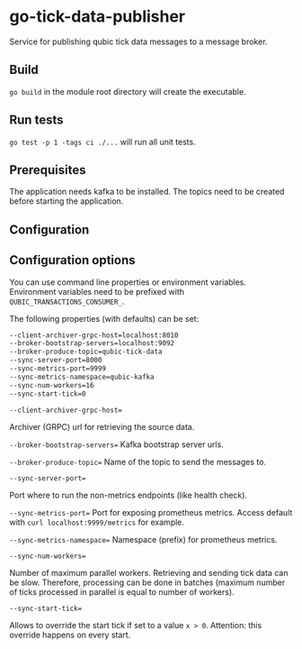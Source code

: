 # go-tick-data-publisher

Service for publishing qubic tick data messages to a message broker.

## Build

`go build` in the module root directory will create the executable.

## Run tests

`go test -p 1 -tags ci ./...` will run all unit tests.

## Prerequisites

The application needs kafka to be installed. The topics need to be created before starting the application.

## Configuration

## Configuration options

You can use command line properties or environment variables. Environment variables need to be prefixed with `QUBIC_TRANSACTIONS_CONSUMER_`.

The following properties (with defaults) can be set:

```bash
--client-archiver-grpc-host=localhost:8010
--broker-bootstrap-servers=localhost:9092
--broker-produce-topic=qubic-tick-data
--sync-server-port=8000
--sync-metrics-port=9999
--sync-metrics-namespace=qubic-kafka
--sync-num-workers=16
--sync-start-tick=0
```

`
--client-archiver-grpc-host=
`

Archiver (GRPC) url for retrieving the source data.

`
--broker-bootstrap-servers=
`
Kafka bootstrap server urls.

`
--broker-produce-topic=
`
Name of the topic to send the messages to.

`
--sync-server-port=
`

Port where to run the non-metrics endpoints (like health check).

`
--sync-metrics-port=
`
Port for exposing prometheus metrics. Access default with `curl localhost:9999/metrics` for example.

`
--sync-metrics-namespace=
`
Namespace (prefix) for prometheus metrics.

`
--sync-num-workers=
`

Number of maximum parallel workers. Retrieving and sending tick data can be slow. Therefore, processing can be done in
batches (maximum number of ticks processed in parallel is equal to number of workers).

`
--sync-start-tick=
`

Allows to override the start tick if set to a value `x > 0`. Attention: this override happens on every start.